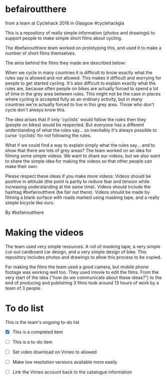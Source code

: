 # befairoutthere
from a team at Cyclehack 2016 in Glasgow \#cyclehackgla

This is a repository of really simple information (photos and drawings) to support people to make simple short films about cycling.

The \#befairoutthere team worked on prototyping this, and used it to make a number of short films themselves. 

The aims behind the films they made are described below:

When we cycle in many countries it is difficult to know exactly what the rules say is allowed and not allowed. This makes it difficult and worrying for people to get started cycling. It's also difficult to explain exactly what the rules are, because often people on bikes are actually forced to spend a lot of time in the grey area between rules. This might not be the case in places where cycling is accepted fully as an ordinary activity, but in many countries we're actually forced to live in this grey area. Those who don't cycle don't always know this.

The idea arises that if only 'cyclists' would follow the rules then they (people on bikes) would be respected. But everyone has a different understanding of what the rules say... so inevitably it's always possible to curse 'cyclists' for not following the rules.

What if we could find a way to explain simply what the rules say... and to show that there are lots of grey areas? The team worked on an idea for filming some simple videos. We want to share our videos, but we also want to share the simple idea for making the videos so that other people can make their own.

Please respect these ideas if you make more videos:
Videos should be positive in attitude (the point is partly to reduce fear and tension while increasing understanding at the same time).
Videos should include the hashtag #befairoutthere (be fair out there).
Videos should be made by filming a blank surface with roads marked using masking tape, and a really simple bicycle like ours.

By \#befairoutthere

# Making the videos

The team used very simple resources. A roll of masking tape, a very simple cut-out cardboard car design, and a very simple design of bike. This repository includes photos and drawings to allow this process to be copied.

For making the films the team used a good camera, but mobile phone footage was working well too. They used imovie to edit the films. From the very start of the idea ("how do we communicate about these ideas?") to the end of producing and publishing 3 films took around 13 hours of work by a team of 3 people.

# To do list
This is the team's ongoing to-do list
- [x] This is a completed item
- [ ] This is a to-do item
- [ ] Set video download on Vimeo to allowed
- [ ] Make low resolution versions available more easily
- [ ] Link the Vimeo account back to the catalogue information
 

